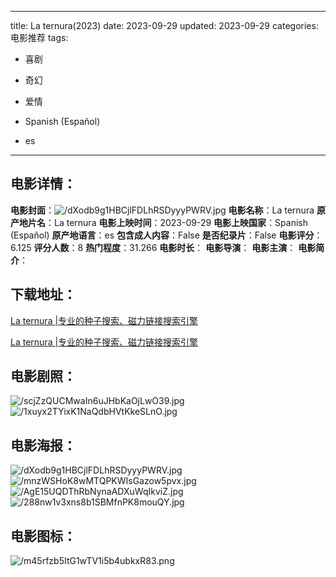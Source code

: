 
---
title: La ternura(2023)
date: 2023-09-29
updated: 2023-09-29
categories: 电影推荐
tags:
- 喜剧
- 奇幻
- 爱情

- Spanish (Español)
- es
---


> 

## **电影详情**：

**电影封面**：<img src="https://image.tmdb.org/t/p/w200/dXodb9g1HBCjlFDLhRSDyyyPWRV.jpg" alt="/dXodb9g1HBCjlFDLhRSDyyyPWRV.jpg" title="/dXodb9g1HBCjlFDLhRSDyyyPWRV.jpg">
**电影名称**：La ternura
**原产地片名**：La ternura
**电影上映时间**：2023-09-29
**电影上映国家**：Spanish (Español)
**原产地语言**：es
**包含成人内容**：False
**是否纪录片**：False
**电影评分**：6.125
**评分人数**：8
**热门程度**：31.266
**电影时长**：
**电影导演**：
**电影主演**：
**电影简介**：

## **下载地址**：
[La ternura |专业的种子搜索、磁力链接搜索引擎](https://movie.amd794.com:2083/?search=La%20ternura&ordering=&mode=match_phrase&page_size=10&page=1)

[La ternura |专业的种子搜索、磁力链接搜索引擎](https://movie.amd794.com:2083/?search=La%20ternura&ordering=&mode=match_phrase&page_size=10&page=1)
 

## **电影剧照**：
<img src="https://image.tmdb.org/t/p/original/scjZzQUCMwaIn6uJHbKaOjLwO39.jpg" alt="/scjZzQUCMwaIn6uJHbKaOjLwO39.jpg" title="/scjZzQUCMwaIn6uJHbKaOjLwO39.jpg"><img src="https://image.tmdb.org/t/p/original/1xuyx2TYixK1NaQdbHVtKkeSLnO.jpg" alt="/1xuyx2TYixK1NaQdbHVtKkeSLnO.jpg" title="/1xuyx2TYixK1NaQdbHVtKkeSLnO.jpg">

## **电影海报**：
<img src="https://image.tmdb.org/t/p/original/dXodb9g1HBCjlFDLhRSDyyyPWRV.jpg" alt="/dXodb9g1HBCjlFDLhRSDyyyPWRV.jpg" title="/dXodb9g1HBCjlFDLhRSDyyyPWRV.jpg"><img src="https://image.tmdb.org/t/p/original/mnzWSHoK8wMTQPKWIsGazow5pvx.jpg" alt="/mnzWSHoK8wMTQPKWIsGazow5pvx.jpg" title="/mnzWSHoK8wMTQPKWIsGazow5pvx.jpg"><img src="https://image.tmdb.org/t/p/original/AgE15UQDThRbNynaADXuWqIkviZ.jpg" alt="/AgE15UQDThRbNynaADXuWqIkviZ.jpg" title="/AgE15UQDThRbNynaADXuWqIkviZ.jpg"><img src="https://image.tmdb.org/t/p/original/288nw1v3xns8b1SBMfnPK8mouQY.jpg" alt="/288nw1v3xns8b1SBMfnPK8mouQY.jpg" title="/288nw1v3xns8b1SBMfnPK8mouQY.jpg">

## **电影图标**：
<img src="https://image.tmdb.org/t/p/original/m45rfzb5ItG1wTV1i5b4ubkxR83.png" alt="/m45rfzb5ItG1wTV1i5b4ubkxR83.png" title="/m45rfzb5ItG1wTV1i5b4ubkxR83.png">
